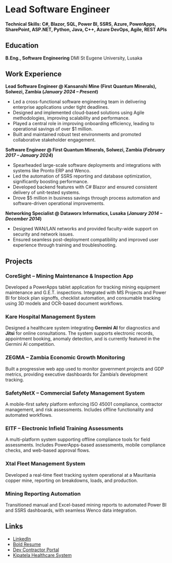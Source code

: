 # Lead Software Engineer

#### Technical Skills: C#, Blazor, SQL, Power BI, SSRS, Azure, PowerApps, SharePoint, ASP.NET, Python, Java, C++, Azure DevOps, Agile, REST APIs

## Education
**B.Eng., Software Engineering**  DMI St Eugene University, Lusaka

## Work Experience

**Lead Software Engineer @ Kansanshi Mine (First Quantum Minerals), Solwezi, Zambia (_January 2024 – Present_)**
- Led a cross-functional software engineering team in delivering enterprise applications under tight deadlines.
- Designed and implemented cloud-based solutions using Agile methodologies, improving scalability and performance.
- Played a central role in improving onboarding efficiency, leading to operational savings of over $1 million.
- Built and maintained robust test environments and promoted collaborative stakeholder engagement.

**Software Engineer @ First Quantum Minerals, Solwezi, Zambia (_February 2017 – January 2024_)**
- Spearheaded large-scale software deployments and integrations with systems like Pronto ERP and Wenco.
- Led the automation of SSRS reporting and database optimization, significantly boosting performance.
- Developed backend features with C# Blazor and ensured consistent delivery of unit-tested systems.
- Drove $5 million in business savings through process automation and software-driven operational improvements.

**Networking Specialist @ Dataworx Informatics, Lusaka (_January 2014 – December 2014_)**
- Designed WAN/LAN networks and provided faculty-wide support on security and network issues.
- Ensured seamless post-deployment compatibility and improved user experience through training and troubleshooting.

## Projects

### CoreSight – Mining Maintenance & Inspection App
Developed a PowerApps tablet application for tracking mining equipment maintenance and G.E.T. inspections. Integrated with MS Projects and Power BI for block plan signoffs, checklist automation, and consumable tracking using 3D models and OCR-based document workflows.

### Kare Hospital Management System
Designed a healthcare system integrating **Germini AI** for diagnostics and **Jitsi** for online consultations. The system supports electronic records, appointment booking, anomaly detection, and is currently featured in the Germini AI competition.

### ZEGMA – Zambia Economic Growth Monitoring
Built a progressive web app used to monitor government projects and GDP metrics, providing executive dashboards for Zambia’s development tracking.

### SafetyNetX – Commercial Safety Management System
A mobile-first safety platform enforcing ISO 45001 compliance, contractor management, and risk assessments. Includes offline functionality and automated workflows.

### EITF – Electronic Infield Training Assessments
A multi-platform system supporting offline compliance tools for field assessments. Includes PowerApps-based assessments, mobile compliance checks, and web-based approval flows.

### Xtal Fleet Management System
Developed a real-time fleet tracking system operational at a Mauritania copper mine, reporting on breakdowns, loads, and production.

### Mining Reporting Automation
Transitioned manual and Excel-based mining reports to automated Power BI and SSRS dashboards, with seamless Wenco data integration.

## Links
- [LinkedIn](https://www.linkedin.com/in/eric-kausu-807191188/)
- [Bold Resume](https://bold.pro/my/eric-kausu-230329185804/655r)
- [Dev Contractor Portal](https://devcontractorportal.azurewebsites.net/login)
- [Kipatela Healthcare System](https://kipatelahealthcare.azurewebsites.net/login)
